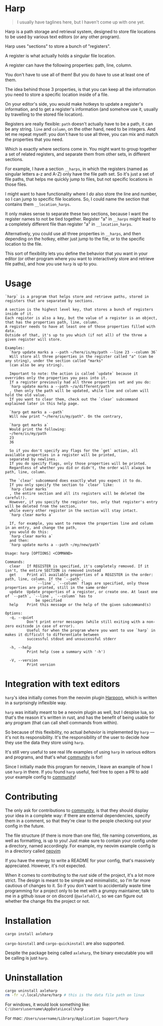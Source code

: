 # Harp

> I usually have taglines here, but I haven't come up with one yet.

Harp is a path storage and retrieval system, designed to store file locations to be used by various text editors (or any other program).

Harp uses "sections" to store a bunch of "registers".

A register is what actually holds a singular file location.

A register can have the following properties: path, line, column.

You don't have to use all of them! But you do have to use at least one of them.

The idea behind those 3 properties, is that you can keep all the information you need to store a specific location inside of a file.

On your editor's side, you would make hotkeys to update a register's information, and to get a register's information (and somehow use it, usually by travelling to the stored file location).

Registers are really flexible: `path` doesn't actually have to be a path, it can be any string.
`line` and `column`, on the other hand, need to be integers. And let me repeat myself: you don't have to use all three, you can mix and match the properties that you need.

Which is exactly where sections come in. You might want to group together a set of related registers, and separate them from other sets, in different sections.

For example, I have a section `__harps`, in which the registers (named as singular letters a-z and A-Z) only have the file path set. So it's just a set of file paths, that helps me quickly jump to files, but not specific locations in those files.

I might want to have functionality where I *do* also store the line and number, so I can jump to specific file locations. So, I could name the section that contains them `__location_harps`.

It only makes sense to separate these two sections, because I want the register names to not be tied together.
Register "a" in `__harps` might lead to a completely different file than register "a" in `__location_harps`.

Alternatively, you could use all three properties in `__harps`, and then depending on the hotkey, either just jump to the file, or to the specific location to the file.

This sort of flexibility lets you define the behavior that *you* want in your editor (or other program where you want to interactively store and retrieve file paths), and how you use `harp` is up to you.

# Usage

```
`harp` is a program that helps store and retrieve paths, stored in registers that are separated by sections.

A section is the highest level key, that stores a bunch of registers inside of it.
Each register is also a key, but the value of a register is an object, that has the properties path, line, column.
A register needs to have at least one of those properties filled with data.
Outside of that, it's up to you which (if not all) of the three a given register will store.

Examples:
  `harp update marks a --path ~/here/is/my/path --line 23 --column 36`
  Will store all three properties in the register called "a" (can be any string), under the section called "marks"
  (can also be any string).

  Important to note: the action is called `update` because it overrides only the properties you pass into it.
  If a register previously had all three properties set and you do:
  `harp update marks a --path ~/a/different/path`
  , then only the path will be updated, while line and column will hold the old value.
  If you want to clear them, check out the `clear` subcommand explained later in this help page.

  `harp get marks a --path`
  Will now print "~/here/is/my/path". On the contrary,

  `harp get marks a`
  Would print the following:
  ~/here/is/my/path
  23
  36

  So if you don't specify any flags for the `get` action, all available properties in a register will be printed,
  separated by newlines.
  If you do specify flags, only those properties will be printed.
  Regardless of whether you did or didn't, the order will always be path, line, column.

  The `clear` subcommand does exactly what you expect it to do.
  If you only specify the section to `clear` like:
  `harp clear marks`
  , the entire section and all its registers will be deleted (be careful!).
  However, if you specify the register too, only that register's entry will be deleted from the section,
  while every other register in the section will stay intact.
  `harp clear marks a`

  If, for example, you want to remove the properties line and column in an entry, and change the path,
  you would do this:
  `harp clear marks a`
  and then:
  `harp update marks a --path ~/my/new/path`

Usage: harp [OPTIONS] <COMMAND>

Commands:
  clear   If REGISTER is specified, it's completely removed. If it isn't, the entire SECTION is removed instead
  get     Print all available properties of a REGISTER in the order: path, line, column. If the `--path`,
              `--line`, `--column` flags are specified, only those properties are printed, still in the same order
  update  Update properties of a register, or create one. At least one of `--path`, `--line`, `--column` has to
              be specified
  help    Print this message or the help of the given subcommand(s)

Options:
  -q, --quiet
          Don't print error messages (while still exiting with a non-zero exitcode in case of error).
          Useful for when the program where you want to use `harp` in makes it difficult to differentiate between
          successful stdout and unsuccessful stderr

  -h, --help
          Print help (see a summary with '-h')

  -V, --version
          Print version
```

# Integration with text editors

`harp`'s idea initially comes from the neovim plugin [Harpoon](https://github.com/ThePrimeagen/harpoon), which is written in a surprisingly inflexible way.

`harp` was initially meant to be a neovim plugin as well, but I despise lua, so that's the reason it's written in rust, and has the benefit of being usable for any program (that can call shell commands from within).

So because of this flexibility, no actual *behavior* is implemented by `harp` — it's not its responsibility. It's the responsibility of the user to decide *how* they use the data they store using `harp`.

It's still very useful to see real life examples of using `harp` in various editors and programs, and that's what [community](./community/) is for!

Since I initially made this program for neovim, I leave an example of how I use `harp` in there.
If you found `harp` useful, feel free to open a PR to add your example config to [community](./community/)!

# Contributing

The only ask for contributions to [community](./community/), is that they should display your idea in a complete way: if there are external dependencies, specify them in a comment, so that they're clear to the people checking out your config in the future.

The file structure (if there is more than one file), file naming conventions, as well as formatting, is up to you!
Just make sure to contain your config under a directory, named accordingly.
For example, my neovim example config is in a directory called [neovim](./community/neovim/)

If you have the energy to write a README for your config, that's massively appreciated.
However, it's not expected.

When it comes to contributing to the *rust* side of the project, it's a lot more strict. The design is meant to be simple and minimalistic, so I'm far more cautious of changes to it. So if you don't want to accidentally waste time programming for a project only to be met with a grumpy maintainer, talk to me in a github issue or on discord (`@axlefublr`), so we can figure out whether the change fits the project or not.

# Installation

```sh
cargo install axleharp
```

`cargo-binstall` and `cargo-quickinstall` are also supported.

Despite the package being called `axleharp`, the binary executable you will be calling is just `harp`.

# Uninstallation

```sh
cargo uninstall axleharp
rm -fr ~/.local/share/harp # this is the data file path on linux
```

For windows, it would look something like: `C:\Users\username\AppData\Local\harp`

For mac: `/Users/username/Library/Application Support/harp`
